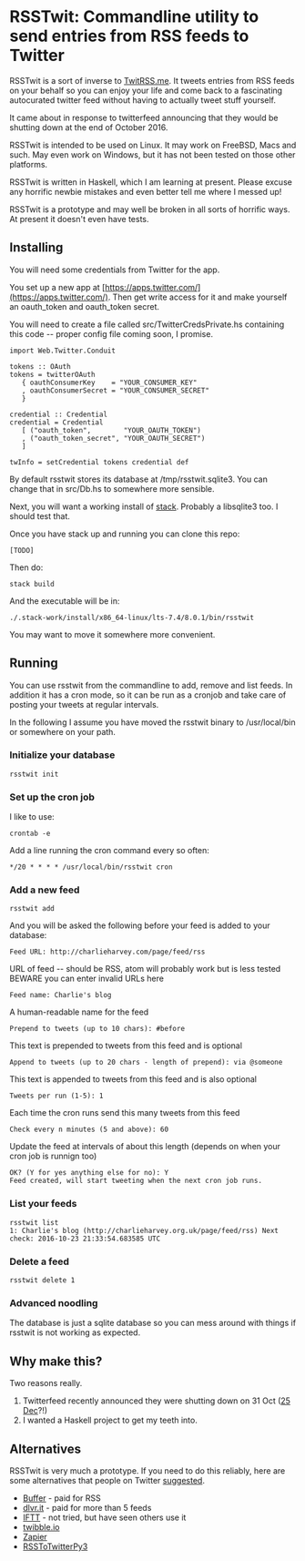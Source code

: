 RSSTwit: Commandline utility to send entries from RSS feeds to Twitter
======================================================================

RSSTwit is a sort of inverse to [TwitRSS.me](https://github.com/ciderpunx/twitrssme). It tweets entries from RSS feeds on your behalf so you can enjoy your life and come back to a fascinating autocurated twitter feed without having to actually tweet stuff yourself.

It came about in response to twitterfeed announcing that they would be shutting down at the end of October 2016.

RSSTwit is intended to be used on Linux. It may work on FreeBSD, Macs and such. May even work on Windows, but it has not been tested on those other platforms.

RSSTwit is written in Haskell, which I am learning at present. Please excuse any horrific newbie mistakes and even better tell me where I messed up!

RSSTwit is a prototype and may well be broken in all sorts of horrific ways. At present it doesn't even have tests.

Installing
----------

You will need some credentials from Twitter for the app.

You set up a new app at [https://apps.twitter.com/](https://apps.twitter.com/). Then get write access for it and make yourself an oauth_token and oauth_token secret.

You will need to create a file called src/TwitterCredsPrivate.hs containing this code -- proper config file coming soon, I promise. 

    import Web.Twitter.Conduit
    
    tokens :: OAuth
    tokens = twitterOAuth
       { oauthConsumerKey    = "YOUR_CONSUMER_KEY"
       , oauthConsumerSecret = "YOUR_CONSUMER_SECRET"
       }
    
    credential :: Credential
    credential = Credential
       [ ("oauth_token",        "YOUR_OAUTH_TOKEN")
       , ("oauth_token_secret", "YOUR_OAUTH_SECRET")
       ]
    
    twInfo = setCredential tokens credential def

By default rsstwit stores its database at /tmp/rsstwit.sqlite3. You can change that in src/Db.hs to somewhere more sensible.

Next, you will want a working install of [stack](https://docs.haskellstack.org/en/stable/README/). Probably a libsqlite3 too. I should test that.

Once you have stack up and running you can clone this repo:

    [TODO]

Then do:

    stack build

And the executable will be in:

    ./.stack-work/install/x86_64-linux/lts-7.4/8.0.1/bin/rsstwit

You may want to move it somewhere more convenient.

Running
-------

You can use rsstwit from the commandline to add, remove and list feeds. In addition it has a cron mode, so it can be run as a cronjob and take care of posting your tweets at regular intervals.

In the following I assume you have moved the rsstwit binary to /usr/local/bin or somewhere on your path.

### Initialize your database

    rsstwit init

### Set up the cron job

I like to use:

    crontab -e

Add a line running the cron command every so often:

    */20 * * * * /usr/local/bin/rsstwit cron

### Add a new feed

    rsstwit add

And you will be asked the following before your feed is added to your database:

    Feed URL: http://charlieharvey.com/page/feed/rss

URL of feed -- should be RSS, atom will probably work but is less tested  
BEWARE you can enter invalid URLs here

    Feed name: Charlie's blog

A human-readable name for the feed

    Prepend to tweets (up to 10 chars): #before

This text is prepended to tweets from this feed and is optional

    Append to tweets (up to 20 chars - length of prepend): via @someone

This text is appended to tweets from this feed and is also optional

    Tweets per run (1-5): 1

Each time the cron runs send this many tweets from this feed

    Check every n minutes (5 and above): 60

Update the feed at intervals of about this length (depends on when your cron job is runnign too)

    OK? (Y for yes anything else for no): Y
    Feed created, will start tweeting when the next cron job runs.

### List your feeds

    rsstwit list
    1: Charlie's blog (http://charlieharvey.org.uk/page/feed/rss) Next check: 2016-10-23 21:33:54.683585 UTC

### Delete a feed

    rsstwit delete 1

### Advanced noodling

The database is just a sqlite database so you can mess around with things if rsstwit is not working as expected.


Why make this?
--------------

Two reasons really.

1. Twitterfeed recently announced they were shutting down on 31 Oct ([25 Dec](https://news.ycombinator.com/item?id=9117195)?!) 
2. I wanted a Haskell project to get my teeth into.

Alternatives
------------

RSSTwit is very much a prototype. If you need to do this reliably, here are some alternatives that people on Twitter [suggested](https://twitter.com/ciderpunx/status/789783130513301504).

* [Buffer](https://buffer.com) - paid for RSS
* [dlvr.it](https://dlvr.it) - paid for more than 5 feeds
* [IFTT](https://iftt.com) - not tried, but have seen others use it
* [twibble.io](https://twibble.io)
* [Zapier](https://zapier.com)
* [RSSToTwitterPy3](https://github.com/engdeathmatch/RSSToTwitterPy3)

